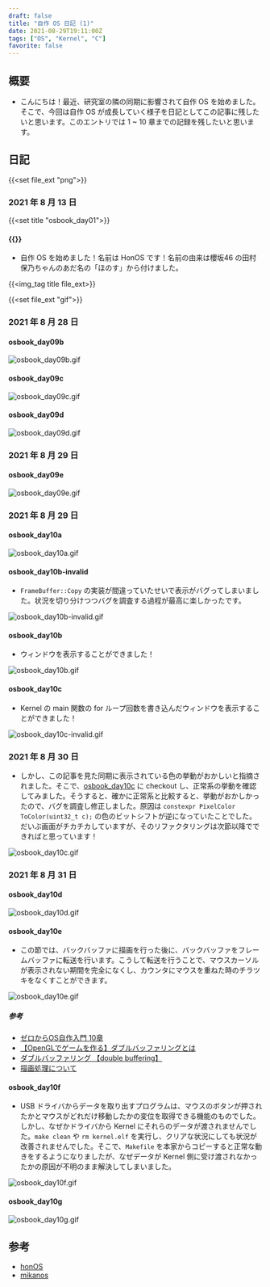```yaml
---
draft: false
title: "自作 OS 日記 (1)"
date: 2021-08-29T19:11:00Z
tags: ["OS", "Kernel", "C"]
favorite: false
---
```


## 概要

- こんにちは！最近、研究室の隣の同期に影響されて自作 OS を始めました。そこで、今回は自作 OS が成長していく様子を日記としてこの記事に残したいと思います。このエントリでは 1 ~ 10 章までの記録を残したいと思います。

## 日記

{{<set file_ext "png">}}


### 2021 年 8 月 13 日

{{<set title "osbook_day01">}}

#### {{<get title>}}

- 自作 OS を始めました！名前は HonOS です！名前の由来は櫻坂46 の田村保乃ちゃんのあだ名の「ほのす」から付けました。

{{<img_tag title file_ext>}}

{{<set file_ext "gif">}}


### 2021 年 8 月 28 日

#### osbook_day09b

![osbook_day09b.gif](media/osbook_day09b.gif)

#### osbook_day09c

![osbook_day09c.gif](media/osbook_day09c.gif)

#### osbook_day09d

![osbook_day09d.gif](media/osbook_day09d.gif)


### 2021 年 8 月 29 日

#### osbook_day09e

![osbook_day09e.gif](media/osbook_day09e.gif)


### 2021 年 8 月 29 日

#### osbook_day10a

![osbook_day10a.gif](media/osbook_day10a.gif)

#### osbook_day10b-invalid

- `FrameBuffer::Copy` の実装が間違っていたせいで表示がバグってしまいました。状況を切り分けつつバグを調査する過程が最高に楽しかったです。

![osbook_day10b-invalid.gif](media/osbook_day10b-invalid.gif)

#### osbook_day10b

- ウィンドウを表示することができました！

![osbook_day10b.gif](media/osbook_day10b.gif)

#### osbook_day10c

- Kernel の main 関数の for ループ回数を書き込んだウィンドウを表示することができました！

![osbook_day10c-invalid.gif](media/osbook_day10c-invalid.gif)


### 2021 年 8 月 30 日

- しかし、この記事を見た同期に表示されている色の挙動がおかしいと指摘されました。そこで、[osbook_day10c](https://github.com/uchan-nos/mikanos/tree/osbook_day10c) に checkout し、正常系の挙動を確認してみました。そうすると、確かに正常系と比較すると、挙動がおかしかったので、バグを調査し修正しました。原因は `constexpr PixelColor ToColor(uint32_t c);` の色のビットシフトが逆になっていたことでした。だいぶ画面がチカチカしていますが、そのリファクタリングは次節以降でできればと思っています！

![osbook_day10c.gif](media/osbook_day10c.gif)


### 2021 年 8 月 31 日

#### osbook_day10d

![osbook_day10d.gif](media/osbook_day10d.gif)

#### osbook_day10e

- この節では、バックバッファに描画を行った後に、バックバッファをフレームバッファに転送を行います。こうして転送を行うことで、マウスカーソルが表示されない期間を完全になくし、カウンタにマウスを重ねた時のチラツキをなくすことができます。

![osbook_day10e.gif](media/osbook_day10e.gif)

##### 参考

- [ゼロからOS自作入門 10章](https://zenn.dev/link/comments/85cef9483586e5)
- [【OpenGLでゲームを作る】ダブルバッファリングとは](https://nn-hokuson.hatenablog.com/entry/2014/01/15/164232)
- [ダブルバッファリング 【double buffering】 ](https://e-words.jp/w/%E3%83%80%E3%83%96%E3%83%AB%E3%83%90%E3%83%83%E3%83%95%E3%82%A1%E3%83%AA%E3%83%B3%E3%82%B0.html)
- [描画処理について](http://codebock.web.fc2.com/sec02_03.html)

#### osbook_day10f

- USB ドライバからデータを取り出すプログラムは、マウスのボタンが押されたかとマウスがどれだけ移動したかの変位を取得できる機能のものでした。しかし、なぜかドライバから Kernel にそれらのデータが渡されませんでした。`make clean` や `rm kernel.elf` を実行し、クリアな状況にしても状況が改善されませんでした。そこで、`Makefile` を本家からコピーすると正常な動きをするようになりましたが、なぜデータが Kernel 側に受け渡されなかったかの原因が不明のまま解決してしまいました。

![osbook_day10f.gif](media/osbook_day10f.gif)

#### osbook_day10g

![osbook_day10g.gif](media/osbook_day10g.gif)


## 参考

- [honOS](https://github.com/dilmnqvovpnmlib/honOS)
- [mikanos](https://github.com/uchan-nos/mikanos)
